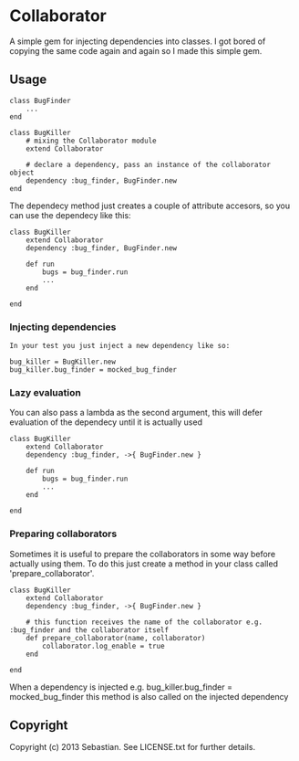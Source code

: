 Collaborator
==========

A simple gem for injecting dependencies into classes. I got bored of copying the same code again and again so I made this simple gem. 

Usage
-----

	class BugFinder
		...
	end

	class BugKiller
		# mixing the Collaborator module
		extend Collaborator
		
		# declare a dependency, pass an instance of the collaborator object
		dependency :bug_finder, BugFinder.new
	end

The dependecy method just creates a couple of attribute accesors, so you can use the dependecy like this:

	class BugKiller
		extend Collaborator 
		dependency :bug_finder, BugFinder.new

		def run
			bugs = bug_finder.run
			...
		end

	end

### Injecting dependencies

	In your test you just inject a new dependency like so:

	bug_killer = BugKiller.new
	bug_killer.bug_finder = mocked_bug_finder

### Lazy evaluation

You can also pass a lambda as the second argument, this will defer evaluation of the dependecy until it is actually used

	class BugKiller
		extend Collaborator 
		dependency :bug_finder, ->{ BugFinder.new }

		def run
			bugs = bug_finder.run
			...
		end

	end

### Preparing collaborators

Sometimes it is useful to prepare the collaborators in some way before actually using them. To do this just create a method in your class called 'prepare_collaborator'.

	class BugKiller
		extend Collaborator 
		dependency :bug_finder, ->{ BugFinder.new }

		# this function receives the name of the collaborator e.g. :bug_finder and the collaborator itself
		def prepare_collaborator(name, collaborator)
			collaborator.log_enable = true
		end

	end

When a dependency is injected e.g. bug_killer.bug_finder = mocked_bug_finder this method is also called on the injected dependency

Copyright
----------

Copyright (c) 2013 Sebastian. See LICENSE.txt for
further details.

